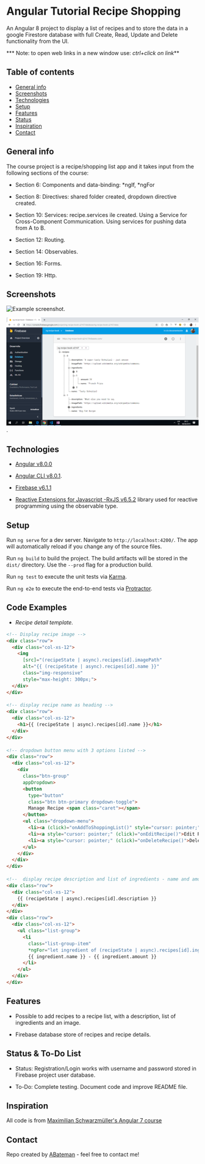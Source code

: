 # Angular Tutorial Recipe Shopping

An Angular 8 project to display a list of recipes and to store the data in a google Firestore database with full Create, Read, Update and Delete functionality from the UI.

*** Note: to open web links in a new window use: _ctrl+click on link_**

## Table of contents

* [General info](#general-info)
* [Screenshots](#screenshots)
* [Technologies](#technologies)
* [Setup](#setup)
* [Features](#features)
* [Status](#status)
* [Inspiration](#inspiration)
* [Contact](#contact)

## General info

The course project is a recipe/shopping list app and it takes input from the following sections of the course:

* Section 6: Components and data-binding: *ngIf, *ngFor

* Section 8: Directives: shared folder created, dropdown directive created.

* Section 10: Services: recipe.services ile created. Using a Service for Cross-Component Communication. Using services for pushing data from A to B.

* Section 12: Routing.

* Section 14: Observables.

* Section 16: Forms.

* Section 19: Http.

## Screenshots

![Example screenshot](./img/recipe-list-detail.png).

![Example screenshot](./img/firebase-data-storage.png).

## Technologies

* [Angular v8.0.0](https://angular.io/)

* [Angular CLI v8.0.1](https://cli.angular.io/).

* [Firebase v6.1.1](https://firebase.google.com/)

* [Reactive Extensions for Javascript -RxJS v6.5.2](https://angular.io/guide/rx-library) library used for reactive programming using the observable type.

## Setup

Run `ng serve` for a dev server. Navigate to `http://localhost:4200/`. The app will automatically reload if you change any of the source files.

Run `ng build` to build the project. The build artifacts will be stored in the `dist/` directory. Use the `--prod` flag for a production build.

Run `ng test` to execute the unit tests via [Karma](https://karma-runner.github.io).

Run `ng e2e` to execute the end-to-end tests via [Protractor](http://www.protractortest.org/).

## Code Examples

* _Recipe detail template._

```html
<!-- Display recipe image -->
<div class="row">
  <div class="col-xs-12">
    <img
      [src]="(recipeState | async).recipes[id].imagePath"
      alt="{{ (recipeState | async).recipes[id].name }}"
      class="img-responsive"
      style="max-height: 300px;">
  </div>
</div>

<!-- display recipe name as heading -->
<div class="row">
  <div class="col-xs-12">
    <h1>{{ (recipeState | async).recipes[id].name }}</h1>
  </div>
</div>

<!-- dropdown button menu with 3 options listed -->
<div class="row">
  <div class="col-xs-12">
    <div
      class="btn-group"
      appDropdown>
      <button
        type="button"
        class="btn btn-primary dropdown-toggle">
        Manage Recipe <span class="caret"></span>
      </button>
      <ul class="dropdown-menu">
        <li><a (click)="onAddToShoppingList()" style="cursor: pointer;">To Shopping List</a></li>
        <li><a style="cursor: pointer;" (click)="onEditRecipe()">Edit Recipe</a></li>
        <li><a style="cursor: pointer;" (click)="onDeleteRecipe()">Delete Recipe</a></li>
      </ul>
    </div>
  </div>
</div>

<!--  display recipe description and list of ingredients - name and amount -->
<div class="row">
  <div class="col-xs-12">
    {{ (recipeState | async).recipes[id].description }}
  </div>
</div>
<div class="row">
  <div class="col-xs-12">
    <ul class="list-group">
      <li
        class="list-group-item"
        *ngFor="let ingredient of (recipeState | async).recipes[id].ingredients">
        {{ ingredient.name }} - {{ ingredient.amount }}
      </li>
    </ul>
  </div>
</div>
```

## Features

* Possible to add recipes to a recipe list, with a description, list of ingredients and an image.

* Firebase database store of recipes and recipe details.

## Status & To-Do List

* Status: Registration/Login works with username and password stored in Firebase project user database.

* To-Do: Complete testing. Document code and improve README file.

## Inspiration

All code is from [Maximilian Schwarzmüller's Angular 7 course](https://www.udemy.com/the-complete-guide-to-angular-2/learn/v4/overview)

## Contact

Repo created by [ABateman](https://www.andrewbateman.org) - feel free to contact me!
